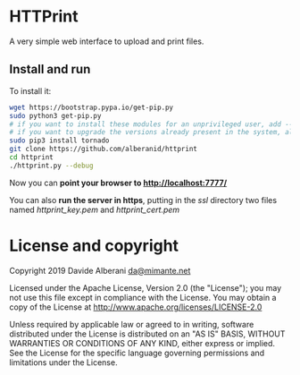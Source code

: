 # HTTPrint

A very simple web interface to upload and print files.


## Install and run

To install it:
``` bash
wget https://bootstrap.pypa.io/get-pip.py
sudo python3 get-pip.py
# if you want to install these modules for an unprivileged user, add --user and remove "sudo";
# if you want to upgrade the versions already present in the system, also add --upgrade
sudo pip3 install tornado
git clone https://github.com/alberanid/httprint
cd httprint
./httprint.py --debug
```

Now you can **point your browser to [http://localhost:7777/](http://localhost:7777/)**

You can also **run the server in https**, putting in the *ssl* directory two files named *httprint_key.pem* and *httprint_cert.pem*


# License and copyright

Copyright 2019 Davide Alberani <da@mimante.net>

Licensed under the Apache License, Version 2.0 (the "License");
you may not use this file except in compliance with the License.
You may obtain a copy of the License at http://www.apache.org/licenses/LICENSE-2.0

Unless required by applicable law or agreed to in writing, software
distributed under the License is distributed on an "AS IS" BASIS,
WITHOUT WARRANTIES OR CONDITIONS OF ANY KIND, either express or implied.
See the License for the specific language governing permissions and
limitations under the License.

